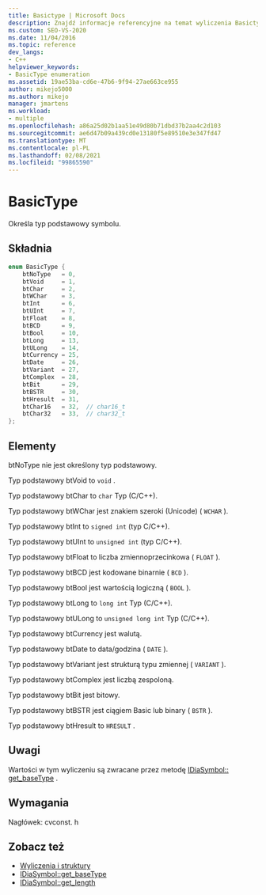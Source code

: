 ```yaml
---
title: Basictype | Microsoft Docs
description: Znajdź informacje referencyjne na temat wyliczenia Basictype, które określa typ podstawowy symbolu w zestawie SDK dostępu do interfejsu debugowania programu Visual Studio.
ms.custom: SEO-VS-2020
ms.date: 11/04/2016
ms.topic: reference
dev_langs:
- C++
helpviewer_keywords:
- BasicType enumeration
ms.assetid: 19ae53ba-cd6e-47b6-9f94-27ae663ce955
author: mikejo5000
ms.author: mikejo
manager: jmartens
ms.workload:
- multiple
ms.openlocfilehash: a86a25d02b1aa51e49d80b71dbd37b2aa4c2d103
ms.sourcegitcommit: ae6d47b09a439cd0e13180f5e89510e3e347fd47
ms.translationtype: MT
ms.contentlocale: pl-PL
ms.lasthandoff: 02/08/2021
ms.locfileid: "99865590"
---
```

# <a name="basictype"></a>BasicType
Określa typ podstawowy symbolu.

## <a name="syntax"></a>Składnia

```C++
enum BasicType {
    btNoType   = 0,
    btVoid     = 1,
    btChar     = 2,
    btWChar    = 3,
    btInt      = 6,
    btUInt     = 7,
    btFloat    = 8,
    btBCD      = 9,
    btBool     = 10,
    btLong     = 13,
    btULong    = 14,
    btCurrency = 25,
    btDate     = 26,
    btVariant  = 27,
    btComplex  = 28,
    btBit      = 29,
    btBSTR     = 30,
    btHresult  = 31,
    btChar16   = 32,  // char16_t
    btChar32   = 33,  // char32_t
};
```

## <a name="elements"></a>Elementy
btNoType nie jest określony typ podstawowy.

Typ podstawowy btVoid to `void` .

Typ podstawowy btChar to `char` Typ (C/C++).

Typ podstawowy btWChar jest znakiem szeroki (Unicode) ( `WCHAR` ).

Typ podstawowy btInt to `signed int` (typ C/C++).

Typ podstawowy btUInt to `unsigned int` (typ C/C++).

Typ podstawowy btFloat to liczba zmiennoprzecinkowa ( `FLOAT` ).

Typ podstawowy btBCD jest kodowane binarnie ( `BCD` ).

Typ podstawowy btBool jest wartością logiczną ( `BOOL` ).

Typ podstawowy btLong to `long int` Typ (C/C++).

Typ podstawowy btULong to `unsigned long int` Typ (C/C++).

Typ podstawowy btCurrency jest walutą.

Typ podstawowy btDate to data/godzina ( `DATE` ).

Typ podstawowy btVariant jest strukturą typu zmiennej ( `VARIANT` ).

Typ podstawowy btComplex jest liczbą zespoloną.

Typ podstawowy btBit jest bitowy.

Typ podstawowy btBSTR jest ciągiem Basic lub binary ( `BSTR` ).

Typ podstawowy btHresult to `HRESULT` .

## <a name="remarks"></a>Uwagi
Wartości w tym wyliczeniu są zwracane przez metodę [IDiaSymbol:: get_baseType](../../debugger/debug-interface-access/idiasymbol-get-basetype.md) .

## <a name="requirements"></a>Wymagania
Nagłówek: cvconst. h

## <a name="see-also"></a>Zobacz też
- [Wyliczenia i struktury](../../debugger/debug-interface-access/enumerations-and-structures.md)
- [IDiaSymbol::get_baseType](../../debugger/debug-interface-access/idiasymbol-get-basetype.md)
- [IDiaSymbol::get_length](../../debugger/debug-interface-access/idiasymbol-get-length.md)
